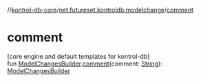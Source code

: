 //[kontrol-db-core](../../index.md)/[net.futureset.kontroldb.modelchange](index.md)/[comment](comment.md)

# comment

[core engine and default templates for kontrol-db]\
fun [ModelChangesBuilder](../net.futureset.kontroldb.dsl/-model-changes-builder/index.md).[comment](comment.md)(comment: [String](https://kotlinlang.org/api/latest/jvm/stdlib/kotlin/-string/index.html)): [ModelChangesBuilder](../net.futureset.kontroldb.dsl/-model-changes-builder/index.md)
